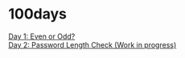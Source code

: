 # 100days

<a href="https://github.com/Subizzle/100days/blob/c2c35dd0e659720ffda48c7e2deec0049ac178e0/is_it_even.py">Day 1: Even or Odd?</a> <br>
<a href="https://github.com/Subizzle/100days/blob/757df6e2be1a816747fe4a33525aa9b69cab652a/password_length.py">Day 2: Password Length Check (Work in progress)</a>
